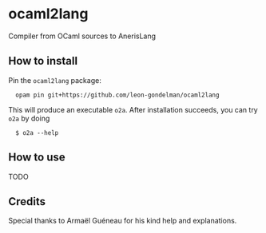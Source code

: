 # ocaml2lang
Compiler from OCaml sources to AnerisLang


How to install
--------------
Pin the `ocaml2lang` package:
```
  opam pin git+https://github.com/leon-gondelman/ocaml2lang
```

This will produce an executable `o2a`. After installation succeeds, you can try `o2a` by doing
```
  $ o2a --help
```

How to use
--------------
TODO

Credits
--------------
Special thanks to Armaël Guéneau for his kind help and explanations.

